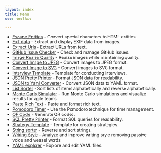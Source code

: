 ```yaml
---
layout: index
title: Menu
seo: toolkit

---
```


*   [Escape Entities](/escape-entities) - Convert special characters to HTML entities.
*   [Exif data](/exif) - Extract and display EXIF data from images.
*   [Extract Urls](/extract-urls) - Extract URLs from text.
*   [GitHub Issue Checker](/github-issue) - Check and manage GitHub issues.
*   [Image Resize Quality](/image-resize-quality) - Resize images while maintaining quality.
*   [Convert Image to JPEG](/image-to-jpeg) - Convert images to JPEG format.
*   [Convert Image to SVG](/image-to-svg) - Convert images to SVG format.
*   [Interview Template](/interview-template) - Template for conducting interviews.
*   [JSON Pretty Printer](/json-pretty-printer) - Format JSON data for readability.
*   [JSON to Yaml Converter](/json-to-yaml) - Convert JSON data to YAML format.
*   [List Sorter](/list-sorter) - Sort lists of items alphabetically and reverse alphabetically.
*   [Monte Carlo Simulator](/monte-carlo) - Run Monte Carlo simulations and visualize results for agile teams
*   [Paste Rich Text](/paste-rich-text) - Paste and format rich text.
*   [Pomodoro Timer](/pomodoro) - Use the Pomodoro technique for time management.
*   [QR Code](/qr) - Generate QR codes.
*   [SQL Pretty Printer](/sql-pretty-printer) - Format SQL queries for readability.
*   [Strategy Template](/strategy-template) - Template for creating strategies.
*   [String sorter](/string-sorter) - Reverse and sort strings.
*   [Writing Style](/writing-style) - Analyze and improve writing style removing passive voice and weasel words
*   [YAML explorer](/yaml-explorer) - Explore and edit YAML files.
